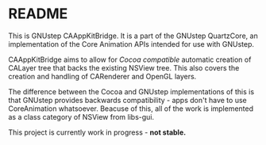 # README

This is GNUstep CAAppKitBridge.
It is a part of the GNUstep QuartzCore, an implementation of the Core Animation APIs intended for use with GNUstep.

CAAppKitBridge aims to allow for *Cocoa compatible* automatic creation of CALayer tree that backs the existing NSView tree. This also covers
the creation and handling of CARenderer and OpenGL layers.

The difference between the Cocoa and GNUstep implementations of this is that GNUstep provides backwards compatibility - apps don't have to use CoreAnimation whatsoever. Beacuse of this, all of the work is implemented as a class category of NSView from libs-gui.

This project is currently work in progress - **not stable.**
